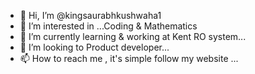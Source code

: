 - 👋 Hi, I’m @kingsaurabhkushwaha1
- 👀 I’m interested in ...Coding & Mathematics
- 🌱 I’m currently learning & working at Kent RO system...
- 💞️ I’m looking to Product developer...
- 📫 How to reach me , it's simple follow my website ...

<!---
kingsaurabhkushwaha1/kingsaurabhkushwaha1 is a ✨ special ✨ repository because its `README.md` (this file) appears on your GitHub profile.
You can click the Preview link to take a look at your changes.
--->
